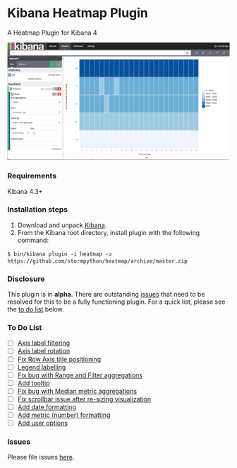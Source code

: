 # Kibana Heatmap Plugin
A Heatmap Plugin for Kibana 4

![Kibana Heatmap](heatmap.png)

### Requirements
Kibana 4.3+

### Installation steps
1. Download and unpack [Kibana](https://www.elastic.co/downloads/kibana).
2. From the Kibana root directory, install plugin with the following command:

```
$ bin/kibana plugin -i heatmap -u https://github.com/stormpython/heatmap/archive/master.zip
```

### Disclosure
This plugin is in **alpha**. There are outstanding [issues](https://github.com/stormpython/heatmap/issues) that need to be resolved for this to be a fully functioning plugin. For a quick list, please see the [to do list](#to-do-list) below.

### To Do List
- [ ] [Axis label filtering](https://github.com/stormpython/heatmap/issues/1)
- [ ] [Axis label rotation](https://github.com/stormpython/heatmap/issues/2)
- [ ] [Fix Row Axis title positioning](https://github.com/stormpython/heatmap/issues/3)
- [ ] [Legend labelling](https://github.com/stormpython/heatmap/issues/4)
- [ ] [Fix bug with Range and Filter aggregations](https://github.com/stormpython/heatmap/issues/5)
- [ ] [Add tooltip](https://github.com/stormpython/heatmap/issues/6)
- [ ] [Fix bug with Median metric aggregations](https://github.com/stormpython/heatmap/issues/7)
- [ ] [Fix scrollbar issue after re-sizing visualization](https://github.com/stormpython/heatmap/issues/8)
- [ ] [Add date formatting](https://github.com/stormpython/heatmap/issues/9)
- [ ] [Add metric (number) formatting](https://github.com/stormpython/heatmap/issues/10)
- [ ] [Add user options](https://github.com/stormpython/heatmap/issues/11)

### Issues
Please file issues [here](https://github.com/stormpython/heatmap/issues).
